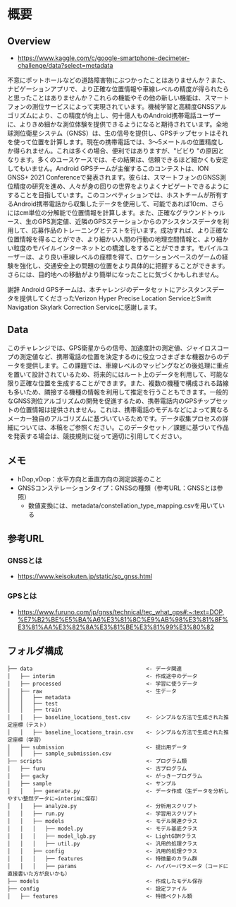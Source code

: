 
# 概要
## Overview

- https://www.kaggle.com/c/google-smartphone-decimeter-challenge/data?select=metadata

不意にポットホールなどの道路障害物にぶつかったことはありませんか？また、ナビゲーションアプリで、より正確な位置情報や車線レベルの精度が得られたらと思ったことはありませんか？これらの機能やその他の新しい機能は、スマートフォンの測位サービスによって実現されています。機械学習と高精度GNSSアルゴリズムにより、この精度が向上し、何十億人ものAndroid携帯電話ユーザーに、よりきめ細かな測位体験を提供できるようになると期待されています。全地球測位衛星システム（GNSS）は、生の信号を提供し、GPSチップセットはそれを使って位置を計算します。現在の携帯電話では、3〜5メートルの位置精度しか得られません。これは多くの場合、便利ではありますが、"ビビり "の原因となります。多くのユースケースでは、その結果は、信頼できるほど細かくも安定してもいません。Android GPSチームが主催するこのコンテストは、ION GNSS+ 2021 Conferenceで発表されます。彼らは、スマートフォンのGNSS測位精度の研究を進め、人々が身の回りの世界をよりよくナビゲートできるようにすることを目指しています。このコンペティションでは、ホストチームが所有するAndroid携帯電話から収集したデータを使用して、可能であれば10cm、さらにはcm単位の分解能で位置情報を計算します。また、正確なグラウンドトゥルース、生のGPS測定値、近隣のGPSステーションからのアシスタンスデータを利用して、応募作品のトレーニングとテストを行います。成功すれば、より正確な位置情報を得ることができ、より細かい人間の行動の地理空間情報と、より細かい粒度のモバイルインターネットとの橋渡しをすることができます。モバイルユーザーは、より良い車線レベルの座標を得て、ロケーションベースのゲームの経験を強化し、交通安全上の問題の位置をより具体的に把握することができます。さらには、目的地への移動がより簡単になったことに気づくかもしれません。

謝辞 
Android GPSチームは、本チャレンジのデータセットにアシスタンスデータを提供してくださったVerizon Hyper Precise Location ServiceとSwift Navigation Skylark Correction Serviceに感謝します。

## Data

このチャレンジでは、GPS衛星からの信号、加速度計の測定値、ジャイロスコープの測定値など、携帯電話の位置を決定するのに役立つさまざまな機器からのデータを提供します。この課題では、車線レベルのマッピングなどの後処理に重点を置いて設計されているため、将来的にはルート上のデータを利用して、可能な限り正確な位置を生成することができます。また、複数の機種で構成される路線も多いため、隣接する機種の情報を利用して推定を行うこともできます。一般的なGNSS測位アルゴリズムの開発を促進するため、携帯電話内のGPSチップセットの位置情報は提供されません。これは、携帯電話のモデルなどによって異なるメーカー独自のアルゴリズムに基づいているためです。データ収集プロセスの詳細については、本稿をご参照ください。このデータセット／課題に基づいて作品を発表する場合は、競技規則に従って適切に引用してください。

## メモ

- hDop,vDop：水平方向と垂直方向の測定誤差のこと
- GNSSコンステレーションタイプ：GNSSの種類（参考URL：GNSSとは参照）
    - 数値変換には、metadata/constellation_type_mapping.csvを用いている

## 参考URL

### GNSSとは
- https://www.keisokuten.jp/static/sp_gnss.html

### GPSとは
- https://www.furuno.com/jp/gnss/technical/tec_what_gps#:~:text=DOP,%E7%B2%BE%E5%BA%A6%E3%81%8C%E9%AB%98%E3%81%8F%E3%81%AA%E3%82%8A%E3%81%BE%E3%81%99%E3%80%82

## フォルダ構成

```
├── data                                    <- データ関連
│   ├── interim                             <- 作成途中のデータ
│   ├── processed                           <- 学習に使うデータ
│   ├── raw                                 <- 生データ
│   │   ├── metadata
│   │   ├── test
│   │   ├── train
│   │   ├── baseline_locations_test.csv     <- シンプルな方法で生成された推定座標（テスト）
│   │   ├── baseline_locations_train.csv    <- シンプルな方法で生成された推定座標（学習）
│   ├── submission                          <- 提出用データ
│   │   ├── sample_submission.csv
├── scripts                                 <- プログラム類
│   ├── furu                                <- 古プログラム
│   ├── gacky                               <- がっきープログラム
│   ├── sample                              <- サンプル
│   │   ├── generate.py                     <- データ作成（生データを分析しやすい整然データに→interimに保存）
│   │   ├── analyze.py                      <- 分析用スクリプト
│   │   ├── run.py                          <- 学習用スクリプト
│   │   ├── models                          <- モデル関連クラス
│   │   │   ├── model.py                    <- モデル基底クラス
│   │   │   ├── model_lgb.py                <- LightGBMクラス
│   │   │   ├── util.py                     <- 汎用的処理クラス
│   │   ├── config                          <- 汎用的処理クラス
│   │   │   ├── features                    <- 特徴量のカラム群
│   │   │   ├── params                      <- ハイパーパラメータ（コードに直接書いた方が良いかも）
├── models                                  <- 作成したモデル保存
├── config                                  <- 設定ファイル
│   ├── features                            <- 特徴ベクトル類

```